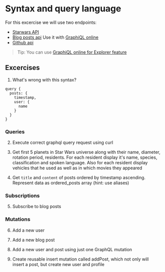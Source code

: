 # Syntax and query language

For this excercise we will use two endpoints: 

- [Starwars API](https://graphql.org/swapi-graphql/)
- [Blog posts api](https://graphql-workshop-react.herokuapp.com/v1/graphql) Use it with [GraphiQL online](https://graphiql-online.com/graphiql)
- [Github api](https://developer.github.com/v4/explorer/)

> Tip: You can use [GraphiQL online for Explorer feature](https://graphiql-online.com/)

## Excercises

1. What's wrong with this syntax?
```
query {
  posts: {
    timestamp,
    user: {
      name
    }
  }
}
```

### Queries

2. Execute correct graphql query request using curl

3. Get first 5 planets in Star Wars universe along with their name, diameter, rotation period, residents. For each resident display it's name, species, classification and spoken language. Also for each resident display vehicles that he used as well as in which movies they appeared

4. Get `title` and `content` of posts ordered by timestamp ascending. Represent data as ordered_posts array (hint: use aliases)

### Subscriptions

5. Subscribe to blog posts

### Mutations

6. Add a new user

7. Add a new blog post

8. Add a new user and post using just one GraphQL mutation

9. Create reusable insert mutation called addPost, which not only will insert a post, but create new user and profile


